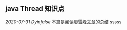 ## java Thread 知识点

*2020-07-31 Dyinfalse* 本篇是阅读[廖雪峰文章](https://www.liaoxuefeng.com/wiki/1252599548343744/1304521607217185)的总结
sssss